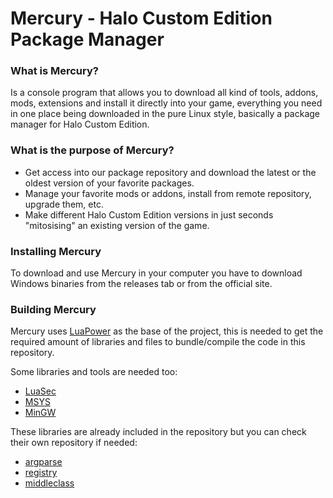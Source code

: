 
# Mercury - Halo Custom Edition Package Manager

### What is Mercury?
Is a console program that allows you to download all kind of tools, addons, mods, extensions and install it directly into your game, everything you need in one place being downloaded in the pure Linux style, basically a package manager for Halo Custom Edition.

### What is the purpose of Mercury?
 - Get access into our package repository and download the latest or the oldest version of your favorite packages.
 - Manage your favorite mods or addons, install from remote repository, upgrade them, etc.
 - Make different Halo Custom Edition versions in just seconds "mitosising" an existing version of the game.

### Installing Mercury
To download and use Mercury in your computer you have to download Windows binaries from the releases tab or from the official site.

### Building Mercury
Mercury uses [LuaPower](https://luapower.com) as the base of the project, this is needed to get the required amount of libraries and files to bundle/compile the code in this repository.

Some libraries and tools are needed too:
- [LuaSec](https://github.com/brunoos/luasec)
- [MSYS](http://www.mingw.org/wiki/MSYS)
- [MinGW](http://mingw-w64.org/doku.php)

These libraries are already included in the repository but you can check their own repository if needed:
- [argparse](https://github.com/luarocks/argparse)
- [registry](https://github.com/Tieske/registry)
- [middleclass](https://github.com/kikito/middleclass)